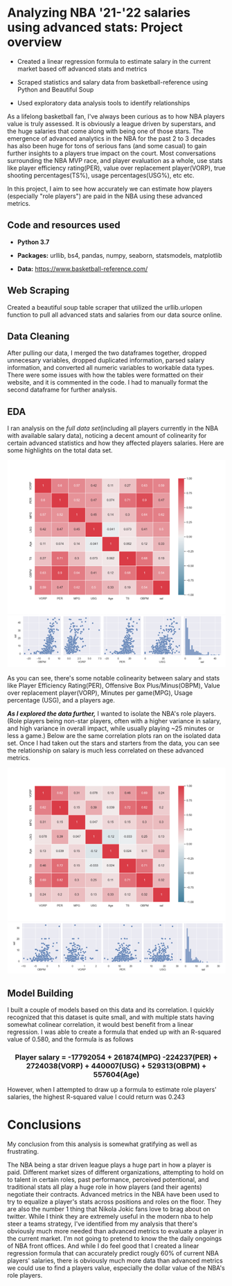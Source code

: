 Analyzing NBA '21-'22 salaries using advanced stats: Project overview
======

+ Created a linear regression formula to estimate salary in the current market based off advanced stats and metrics

+ Scraped statistics and salary data from basketball-reference using Python and Beautiful Soup

+ Used exploratory data analysis tools to identify relationships

As a lifelong basketball fan, I've always been curious as to how NBA players value is truly assessed. It is obviously a league driven by superstars, and the huge salaries that come along with being one of those stars. The emergence of advanced analytics in the NBA for the past 2 to 3 decades has also been huge for tons of serious fans (and some casual) to gain further insights to a players true impact on the court. Most conversations surrounding the NBA MVP race, and player evaluation as a whole, use stats like player efficiency rating(PER), value over replacement player(VORP), true shooting percentages(TS%), usage percentages(USG%), etc etc. 

In this project, I aim to see how accurately we can estimate how players (especially "role players") are paid in the NBA using these advanced metrics.

Code and resources used
------

+ __Python 3.7__

+ __Packages:__ urllib, bs4, pandas, numpy, seaborn, statsmodels, matplotlib

+ __Data:__ https://www.basketball-reference.com/

Web Scraping
------

Created a beautiful soup table scraper that utilized the urllib.urlopen function to pull all advanced stats and salaries from our data source online.

Data Cleaning
------

After pulling our data, I merged the two dataframes together, dropped unnecesary variables, dropped duplicated information, parsed salary information, and converted all numeric variables to workable data types. There were some issues with how the tables were formatted on their website, and it is commented in the code. I had to manually format the second dataframe for further analysis.

EDA
------

I ran analysis on the _full data set_(including all players currently in the NBA with available salary data), noticing a decent amount of colinearity for certain advanced statistics and how they affected players salaries. Here are some highlights on the total data set.

![alt text](https://github.com/conradkurtmiller/NBA_salary_analysis/blob/main/hm2.png)
![alt text](https://github.com/conradkurtmiller/NBA_salary_analysis/blob/main/pairplots_pervorp.png)

As you can see, there's some notable colinearity between salary and stats like Player Efficiency Rating(PER), Offensive Box Plus/Minus(OBPM), Value over replacement player(VORP), Minutes per game(MPG), Usage percentage (USG), and a players age. 

__*As I explored the data further,*__ I wanted to isolate the NBA's role players. (Role players being non-star players, often with a higher variance in salary, and high variance in overall impact, while usually playing ~25 minutes or less a game.) Below are the same correlation plots ran on the isolated data set. Once I had taken out the stars and starters from the data, you can see the relationship on salary is much less correlated on these advanced metrics. 

![alt text](https://github.com/conradkurtmiller/NBA_salary_analysis/blob/main/hm1.png)
![alt text](https://github.com/conradkurtmiller/NBA_salary_analysis/blob/main/pairplots_pervorp2.png)


Model Building
------

I built a couple of models based on this data and its correlation. I quickly recognized that this dataset is quite small, and with multiple stats having somewhat colinear correlation, it would best benefit from a linear regression. I was able to create a formula that ended up with an R-squared value of 0.580, and the formula is as follows

<h3 align="center"> Player salary = -17792054 + 261874(MPG) -224237(PER) + 2724038(VORP) + 440007(USG) + 529313(OBPM) + 557604(Age) </h3>

However, when I attempted to draw up a formula to estimate role players' salaries, the highest R-squared value I could return was 0.243

Conclusions
======

My conclusion from this analysis is somewhat gratifying as well as frustrating.

The NBA being a star driven league plays a huge part in how a player is paid. Different market sizes of different organizations, attempting to hold on to talent in certain roles, past performance, perceived potentional, and traditional stats all play a huge role in how players (and their agents) negotiate their contracts. Advanced metrics in the NBA have been used to try to equalize a player's stats across positions and roles on the floor. They are also the number 1 thing that Nikola Jokic fans love to brag about on twitter. While I think they are extremely useful in the modern nba to help steer a teams strategy, I've identified from my analysis that there's obviously much more needed than advanced metrics to evaluate a player in the current market. I'm not going to pretend to know the the daily ongoings of NBA front offices. And while I do feel good that I created a linear regression formula that can accurately predict rougly 60% of current NBA players' salaries, there is obviously much more data than advanced metrics we could use to find a players value, especially the dollar value of the NBA's role players.

